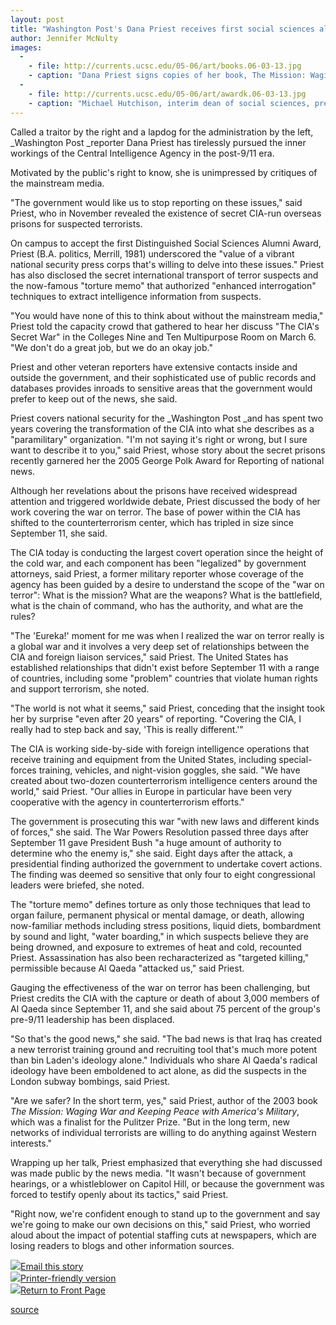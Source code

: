 ```yaml
---
layout: post
title: "Washington Post's Dana Priest receives first social sciences alumni award"
author: Jennifer McNulty
images:
  -
    - file: http://currents.ucsc.edu/05-06/art/books.06-03-13.jpg
    - caption: "Dana Priest signs copies of her book, The Mission: Waging War and Keeping Peace with America's Military. Photo: Jennifer McNulty"
  -
    - file: http://currents.ucsc.edu/05-06/art/awardk.06-03-13.jpg
    - caption: "Michael Hutchison, interim dean of social sciences, presents the Distinguished Social Sciences Alumni Award to Dana Priest. Photo: Jon Kersey"
---
```


Called a traitor by the right and a lapdog for the administration by the left, _Washington Post _reporter Dana Priest has tirelessly pursued the inner workings of the Central Intelligence Agency in the post-9/11 era.

Motivated by the public's right to know, she is unimpressed by critiques of the mainstream media.

"The government would like us to stop reporting on these issues," said Priest, who in November revealed the existence of secret CIA-run overseas prisons for suspected terrorists.

On campus to accept the first Distinguished Social Sciences Alumni Award, Priest (B.A. politics, Merrill, 1981) underscored the "value of a vibrant national security press corps that's willing to delve into these issues." Priest has also disclosed the secret international transport of terror suspects and the now-famous "torture memo" that authorized "enhanced interrogation" techniques to extract intelligence information from suspects.

"You would have none of this to think about without the mainstream media," Priest told the capacity crowd that gathered to hear her discuss "The CIA's Secret War" in the Colleges Nine and Ten Multipurpose Room on March 6. "We don't do a great job, but we do an okay job."

Priest and other veteran reporters have extensive contacts inside and outside the government, and their sophisticated use of public records and databases provides inroads to sensitive areas that the government would prefer to keep out of the news, she said.

Priest covers national security for the _Washington Post _and has spent two years covering the transformation of the CIA into what she describes as a "paramilitary" organization. "I'm not saying it's right or wrong, but I sure want to describe it to you," said Priest, whose story about the secret prisons recently garnered her the 2005 George Polk Award for Reporting of national news.

Although her revelations about the prisons have received widespread attention and triggered worldwide debate, Priest discussed the body of her work covering the war on terror. The base of power within the CIA has shifted to the counterterrorism center, which has tripled in size since September 11, she said.

The CIA today is conducting the largest covert operation since the height of the cold war, and each component has been "legalized" by government attorneys, said Priest, a former military reporter whose coverage of the agency has been guided by a desire to understand the scope of the "war on terror": What is the mission? What are the weapons? What is the battlefield, what is the chain of command, who has the authority, and what are the rules?

"The 'Eureka!' moment for me was when I realized the war on terror really is a global war and it involves a very deep set of relationships between the CIA and foreign liaison services," said Priest. The United States has established relationships that didn't exist before September 11 with a range of countries, including some "problem" countries that violate human rights and support terrorism, she noted.

"The world is not what it seems," said Priest, conceding that the insight took her by surprise "even after 20 years" of reporting. "Covering the CIA, I really had to step back and say, 'This is really different.'"

The CIA is working side-by-side with foreign intelligence operations that receive training and equipment from the United States, including special-forces training, vehicles, and night-vision goggles, she said. "We have created about two-dozen counterterrorism intelligence centers around the world," said Priest. "Our allies in Europe in particular have been very cooperative with the agency in counterterrorism efforts."

The government is prosecuting this war "with new laws and different kinds of forces," she said. The War Powers Resolution passed three days after September 11 gave President Bush "a huge amount of authority to determine who the enemy is," she said. Eight days after the attack, a presidential finding authorized the government to undertake covert actions. The finding was deemed so sensitive that only four to eight congressional leaders were briefed, she noted.

The "torture memo" defines torture as only those techniques that lead to organ failure, permanent physical or mental damage, or death, allowing now-familiar methods including stress positions, liquid diets, bombardment by sound and light, "water boarding," in which suspects believe they are being drowned, and exposure to extremes of heat and cold, recounted Priest. Assassination has also been recharacterized as "targeted killing," permissible because Al Qaeda "attacked us," said Priest.

Gauging the effectiveness of the war on terror has been challenging, but Priest credits the CIA with the capture or death of about 3,000 members of Al Qaeda since September 11, and she said about 75 percent of the group's pre-9/11 leadership has been displaced.

"So that's the good news," she said. "The bad news is that Iraq has created a new terrorist training ground and recruiting tool that's much more potent than bin Laden's ideology alone." Individuals who share Al Qaeda's radical ideology have been emboldened to act alone, as did the suspects in the London subway bombings, said Priest.

"Are we safer? In the short term, yes," said Priest, author of the 2003 book _The Mission: Waging War and Keeping Peace with America's Military_, which was a finalist for the Pulitzer Prize. "But in the long term, new networks of individual terrorists are willing to do anything against Western interests."

Wrapping up her talk, Priest emphasized that everything she had discussed was made public by the news media. "It wasn't because of government hearings, or a whistleblower on Capitol Hill, or because the government was forced to testify openly about its tactics," said Priest.

"Right now, we're confident enough to stand up to the government and say we're going to make our own decisions on this," said Priest, who worried aloud about the impact of potential staffing cuts at newspapers, which are losing readers to blogs and other information sources.

![][1][Email this story][2]  
![][1][Printer-friendly version][3]  
![][1][Return to Front Page][4]

[1]: ../../images/bulletarrow.gif
[2]: javascript:url();document.f1.submit();
[3]: javascript:popUp();
[4]: http://currents.ucsc.edu/

[source](http://www1.ucsc.edu/currents/05-06/03-13/priest.asp "Permalink to priest")
